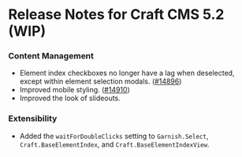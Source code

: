# Release Notes for Craft CMS 5.2 (WIP)

### Content Management
- Element index checkboxes no longer have a lag when deselected, except within element selection modals. ([#14896](https://github.com/craftcms/cms/issues/14896))
- Improved mobile styling. ([#14910](https://github.com/craftcms/cms/pull/14910))
- Improved the look of slideouts.

### Extensibility
- Added the `waitForDoubleClicks` setting to `Garnish.Select`, `Craft.BaseElementIndex`, and `Craft.BaseElementIndexView`.
